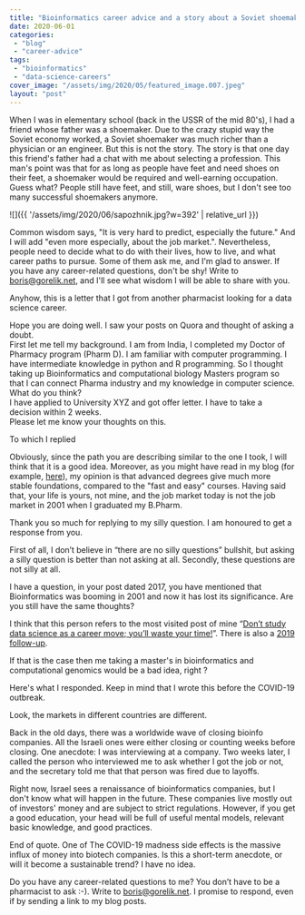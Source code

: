 ```yaml
---
title: "Bioinformatics career advice and a story about a Soviet shoemaker"
date: 2020-06-01
categories: 
 - "blog"
 - "career-advice"
tags: 
 - "bioinformatics"
 - "data-science-careers"
cover_image: "/assets/img/2020/05/featured_image.007.jpeg"
layout: "post"
---
```


When I was in elementary school (back in the USSR of the mid 80's), I had a friend whose father was a shoemaker. Due to the crazy stupid way the Soviet economy worked, a Soviet shoemaker was much richer than a physician or an engineer. But this is not the story. The story is that one day this friend's father had a chat with me about selecting a profession. This man's point was that for as long as people have feet and need shoes on their feet, a shoemaker would be required and well-earning occupation. Guess what? People still have feet, and still, ware shoes, but I don't see too many successful shoemakers anymore.

![]({{ '/assets/img/2020/06/sapozhnik.jpg?w=392' | relative_url }})

Common wisdom says, "It is very hard to predict, especially the future." And I will add "even more especially, about the job market.". Nevertheless, people need to decide what to do with their lives, how to live, and what career paths to pursue. Some of them ask me, and I'm glad to answer. If you have any career-related questions, don't be shy! Write to [boris@gorelik.net](mailto:boris@gorelik.net), and I'll see what wisdom I will be able to share with you.

Anyhow, this is a letter that I got from another pharmacist looking for a data science career.

Hope you are doing well. I saw your posts on Quora and thought of asking a doubt.  
First let me tell my background. I am from India, I completed my Doctor of Pharmacy program (Pharm D). I am familiar with computer programming. I have intermediate knowledge in python and R programming.  So I thought taking up Bioinformatics and computational biology Masters program so that I can connect Pharma industry and my knowledge in computer science.   
What do you think?   
I have applied to University XYZ and got offer letter. I have to take a decision within 2 weeks.  
Please let me know your thoughts on this.

To which I replied

Obviously, since the path you are describing similar to the one I took, I will think that it is a good idea. Moreover, as you might have read in my blog (for example, [here](https://gorelik.net/2019/03/07/the-data-science-umbrella-or-should-you-study-data-science-as-a-career-move-the-2019-edition/)), my opinion is that advanced degrees give much more stable foundations, compared to the "fast and easy" courses. Having said that, your life is yours, not mine, and the job market today is not the job market in 2001 when I graduated my B.Pharm.

Thank you so much for replying to my silly question. I am honoured to get a response from you.

First of all, I don’t believe in “there are no silly questions” bullshit, but asking a silly question is better than not asking at all. Secondly, these questions are not silly at all.

I have a question, in your post dated 2017, you have mentioned that Bioinformatics was booming in 2001 and now it has lost its significance. Are you still have the same thoughts?

I think that this person refers to the most visited post of mine “[Don’t study data science as a career move; you’ll waste your time!](https://gorelik.net/2017/05/29/dont-study-data-science/)”.  There is also a [2019 follow-up](https://gorelik.net/2019/03/07/the-data-science-umbrella-or-should-you-study-data-science-as-a-career-move-the-2019-edition/).

If that is the case then me taking a master's in bioinformatics and computational genomics would be a bad idea, right ?

Here's what I responded. Keep in mind that I wrote this before the COVID-19 outbreak.

Look, the markets in different countries are different.

Back in the old days, there was a worldwide wave of closing bioinfo companies. All the Israeli ones were either closing or counting weeks before closing. One anecdote: I was interviewing at a company. Two weeks later, I called the person who interviewed me to ask whether I got the job or not, and the secretary told me that that person was fired due to layoffs.

Right now, Israel sees a renaissance of bioinformatics companies, but I don't know what will happen in the future. These companies live mostly out of investors' money and are subject to strict regulations. However, if you get a good education, your head will be full of useful mental models, relevant basic knowledge, and good practices.

End of quote. One of The COVID-19 madness side effects is the massive influx of money into biotech companies. Is this a short-term anecdote, or will it become a sustainable trend? I have no idea.

Do you have any career-related questions to me? You don’t have to be a pharmacist to ask :-). Write to [boris@gorelik.net](mailto:boris@gorelik.net). I promise to respond, even if by sending a link to my blog posts.
